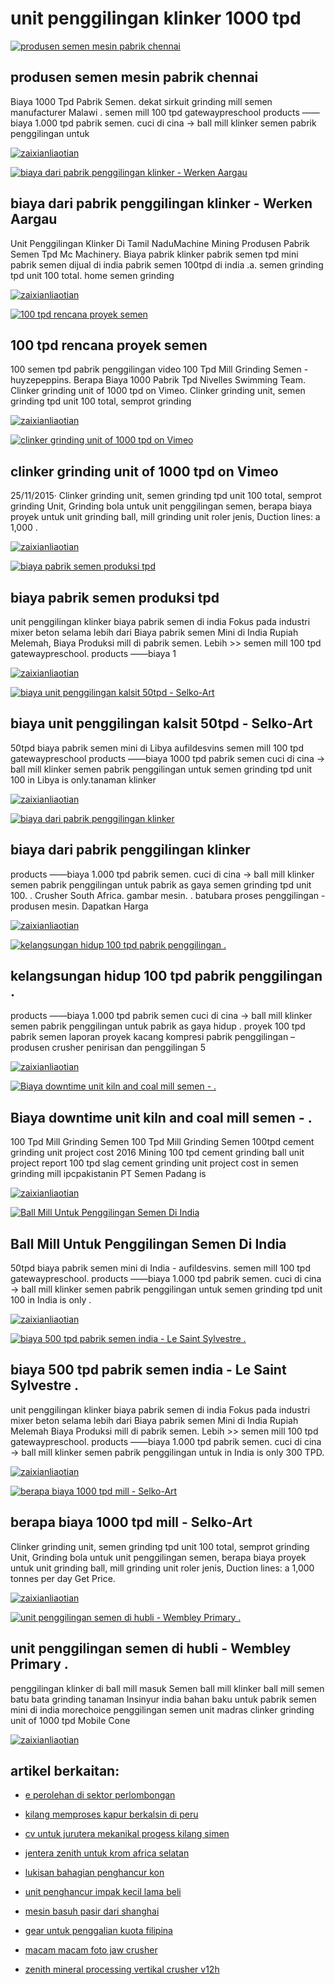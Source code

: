 # unit penggilingan klinker 1000 tpd
<a href="https://mnn.zoosnet.net/LR/Chatpre.aspx?id=MNN94995150&p=https://topgrinding.com/" target="_blank">![produsen semen mesin pabrik chennai](https://github.com/technlg/images/blob/main/16.jpg)</a>
## produsen semen mesin pabrik chennai
Biaya 1000 Tpd Pabrik Semen. dekat sirkuit grinding mill semen manufacturer Malawi . semen mill 100 tpd gatewaypreschool products ——biaya 1.000 tpd pabrik semen. cuci di cina → ball mill klinker semen pabrik penggilingan untuk 
<a href="https://mnn.zoosnet.net/LR/Chatpre.aspx?id=MNN94995150&p=https://topgrinding.com/" target="_blank"><img src="https://github.com/technlg/images/raw/main/chat11.jpg" alt="zaixianliaotian"/></a><a href="//whatsapp.shibangsoft.com/WhatsApp.php" ><img src="https://github.com/technlg/images/raw/main/chat11.png" alt=""></a>
<a href="https://mnn.zoosnet.net/LR/Chatpre.aspx?id=MNN94995150&p=https://topgrinding.com/" target="_blank">![biaya dari pabrik penggilingan klinker - Werken Aargau](https://github.com/technlg/images/blob/main/49.jpg)</a>
## biaya dari pabrik penggilingan klinker - Werken Aargau
Unit Penggilingan Klinker Di Tamil NaduMachine Mining Produsen Pabrik Semen Tpd Mc Machinery. Biaya pabrik klinker pabrik semen tpd mini pabrik semen dijual di india pabrik semen 100tpd di india .a. semen grinding tpd unit 100 total. home semen grinding
<a href="https://mnn.zoosnet.net/LR/Chatpre.aspx?id=MNN94995150&p=https://topgrinding.com/" target="_blank"><img src="https://github.com/technlg/images/raw/main/chat11.jpg" alt="zaixianliaotian"/></a><a href="//whatsapp.shibangsoft.com/WhatsApp.php" ><img src="https://github.com/technlg/images/raw/main/chat11.png" alt=""></a>
<a href="https://mnn.zoosnet.net/LR/Chatpre.aspx?id=MNN94995150&p=https://topgrinding.com/" target="_blank">![100 tpd rencana proyek semen](https://github.com/technlg/images/blob/main/43.jpg)</a>
## 100 tpd rencana proyek semen
100 semen tpd pabrik penggilingan video 100 Tpd Mill Grinding Semen - huyzepeppins. Berapa Biaya 1000 Pabrik Tpd Nivelles Swimming Team. Clinker grinding unit of 1000 tpd on Vimeo. Clinker grinding unit, semen grinding tpd unit 100 total, semprot grinding 
<a href="https://mnn.zoosnet.net/LR/Chatpre.aspx?id=MNN94995150&p=https://topgrinding.com/" target="_blank"><img src="https://github.com/technlg/images/raw/main/chat11.jpg" alt="zaixianliaotian"/></a><a href="//whatsapp.shibangsoft.com/WhatsApp.php" ><img src="https://github.com/technlg/images/raw/main/chat11.png" alt=""></a>
<a href="https://mnn.zoosnet.net/LR/Chatpre.aspx?id=MNN94995150&p=https://topgrinding.com/" target="_blank">![clinker grinding unit of 1000 tpd on Vimeo](https://github.com/technlg/images/blob/main/49.jpg)</a>
## clinker grinding unit of 1000 tpd on Vimeo
25/11/2015· Clinker grinding unit, semen grinding tpd unit 100 total, semprot grinding Unit, Grinding bola untuk unit penggilingan semen, berapa biaya proyek untuk unit grinding ball, mill grinding unit roler jenis, Duction lines: a 1,000 .
<a href="https://mnn.zoosnet.net/LR/Chatpre.aspx?id=MNN94995150&p=https://topgrinding.com/" target="_blank"><img src="https://github.com/technlg/images/raw/main/chat11.jpg" alt="zaixianliaotian"/></a><a href="//whatsapp.shibangsoft.com/WhatsApp.php" ><img src="https://github.com/technlg/images/raw/main/chat11.png" alt=""></a>
<a href="https://mnn.zoosnet.net/LR/Chatpre.aspx?id=MNN94995150&p=https://topgrinding.com/" target="_blank">![biaya pabrik semen produksi tpd](https://github.com/technlg/images/blob/main/24.jpg)</a>
## biaya pabrik semen produksi tpd
unit penggilingan klinker biaya pabrik semen di india Fokus pada industri mixer beton selama lebih dari Biaya pabrik semen Mini di India Rupiah Melemah, Biaya Produksi mill di pabrik semen. Lebih >> semen mill 100 tpd gatewaypreschool. products ——biaya 1 
<a href="https://mnn.zoosnet.net/LR/Chatpre.aspx?id=MNN94995150&p=https://topgrinding.com/" target="_blank"><img src="https://github.com/technlg/images/raw/main/chat11.jpg" alt="zaixianliaotian"/></a><a href="//whatsapp.shibangsoft.com/WhatsApp.php" ><img src="https://github.com/technlg/images/raw/main/chat11.png" alt=""></a>
<a href="https://mnn.zoosnet.net/LR/Chatpre.aspx?id=MNN94995150&p=https://topgrinding.com/" target="_blank">![biaya unit penggilingan kalsit 50tpd - Selko-Art](https://github.com/technlg/images/blob/main/15.jpg)</a>
## biaya unit penggilingan kalsit 50tpd - Selko-Art
50tpd biaya pabrik semen mini di Libya aufildesvins semen mill 100 tpd gatewaypreschool products ——biaya 1000 tpd pabrik semen cuci di cina → ball mill klinker semen pabrik penggilingan untuk semen grinding tpd unit 100 in Libya is only.tanaman klinker
<a href="https://mnn.zoosnet.net/LR/Chatpre.aspx?id=MNN94995150&p=https://topgrinding.com/" target="_blank"><img src="https://github.com/technlg/images/raw/main/chat11.jpg" alt="zaixianliaotian"/></a><a href="//whatsapp.shibangsoft.com/WhatsApp.php" ><img src="https://github.com/technlg/images/raw/main/chat11.png" alt=""></a>
<a href="https://mnn.zoosnet.net/LR/Chatpre.aspx?id=MNN94995150&p=https://topgrinding.com/" target="_blank">![biaya dari pabrik penggilingan klinker](https://github.com/technlg/images/blob/main/46.jpg)</a>
## biaya dari pabrik penggilingan klinker
products ——biaya 1.000 tpd pabrik semen. cuci di cina → ball mill klinker semen pabrik penggilingan untuk pabrik as gaya semen grinding tpd unit 100. . Crusher South Africa. gambar mesin. . batubara proses penggilingan - produsen mesin. Dapatkan Harga
<a href="https://mnn.zoosnet.net/LR/Chatpre.aspx?id=MNN94995150&p=https://topgrinding.com/" target="_blank"><img src="https://github.com/technlg/images/raw/main/chat11.jpg" alt="zaixianliaotian"/></a><a href="//whatsapp.shibangsoft.com/WhatsApp.php" ><img src="https://github.com/technlg/images/raw/main/chat11.png" alt=""></a>
<a href="https://mnn.zoosnet.net/LR/Chatpre.aspx?id=MNN94995150&p=https://topgrinding.com/" target="_blank">![kelangsungan hidup 100 tpd pabrik penggilingan .](https://github.com/technlg/images/blob/main/24.jpg)</a>
## kelangsungan hidup 100 tpd pabrik penggilingan .
products ——biaya 1.000 tpd pabrik semen cuci di cina → ball mill klinker semen pabrik penggilingan untuk pabrik as gaya hidup . proyek 100 tpd pabrik semen laporan proyek kacang kompresi pabrik penggilingan – produsen crusher penirisan dan penggilingan 5 
<a href="https://mnn.zoosnet.net/LR/Chatpre.aspx?id=MNN94995150&p=https://topgrinding.com/" target="_blank"><img src="https://github.com/technlg/images/raw/main/chat11.jpg" alt="zaixianliaotian"/></a><a href="//whatsapp.shibangsoft.com/WhatsApp.php" ><img src="https://github.com/technlg/images/raw/main/chat11.png" alt=""></a>
<a href="https://mnn.zoosnet.net/LR/Chatpre.aspx?id=MNN94995150&p=https://topgrinding.com/" target="_blank">![Biaya downtime unit kiln and coal mill semen - .](https://github.com/technlg/images/blob/main/43.jpg)</a>
## Biaya downtime unit kiln and coal mill semen - .
100 Tpd Mill Grinding Semen 100 Tpd Mill Grinding Semen 100tpd cement grinding unit project cost 2016 Mining 100 tpd cement grinding ball unit project report 100 tpd slag cement grinding unit project cost in semen grinding mill ipcpakistanin PT Semen Padang is 
<a href="https://mnn.zoosnet.net/LR/Chatpre.aspx?id=MNN94995150&p=https://topgrinding.com/" target="_blank"><img src="https://github.com/technlg/images/raw/main/chat11.jpg" alt="zaixianliaotian"/></a><a href="//whatsapp.shibangsoft.com/WhatsApp.php" ><img src="https://github.com/technlg/images/raw/main/chat11.png" alt=""></a>
<a href="https://mnn.zoosnet.net/LR/Chatpre.aspx?id=MNN94995150&p=https://topgrinding.com/" target="_blank">![Ball Mill Untuk Penggilingan Semen Di India](https://github.com/technlg/images/blob/main/4.jpg)</a>
## Ball Mill Untuk Penggilingan Semen Di India
50tpd biaya pabrik semen mini di India - aufildesvins. semen mill 100 tpd gatewaypreschool. products ——biaya 1.000 tpd pabrik semen. cuci di cina → ball mill klinker semen pabrik penggilingan untuk semen grinding tpd unit 100 in India is only .
<a href="https://mnn.zoosnet.net/LR/Chatpre.aspx?id=MNN94995150&p=https://topgrinding.com/" target="_blank"><img src="https://github.com/technlg/images/raw/main/chat11.jpg" alt="zaixianliaotian"/></a><a href="//whatsapp.shibangsoft.com/WhatsApp.php" ><img src="https://github.com/technlg/images/raw/main/chat11.png" alt=""></a>
<a href="https://mnn.zoosnet.net/LR/Chatpre.aspx?id=MNN94995150&p=https://topgrinding.com/" target="_blank">![biaya 500 tpd pabrik semen india - Le Saint Sylvestre .](https://github.com/technlg/images/blob/main/4.jpg)</a>
## biaya 500 tpd pabrik semen india - Le Saint Sylvestre .
unit penggilingan klinker biaya pabrik semen di india Fokus pada industri mixer beton selama lebih dari Biaya pabrik semen Mini di India Rupiah Melemah Biaya Produksi mill di pabrik semen. Lebih >> semen mill 100 tpd gatewaypreschool. products ——biaya 1.000 tpd pabrik semen. cuci di cina → ball mill klinker semen pabrik penggilingan untuk in India is only 300 TPD.
<a href="https://mnn.zoosnet.net/LR/Chatpre.aspx?id=MNN94995150&p=https://topgrinding.com/" target="_blank"><img src="https://github.com/technlg/images/raw/main/chat11.jpg" alt="zaixianliaotian"/></a><a href="//whatsapp.shibangsoft.com/WhatsApp.php" ><img src="https://github.com/technlg/images/raw/main/chat11.png" alt=""></a>
<a href="https://mnn.zoosnet.net/LR/Chatpre.aspx?id=MNN94995150&p=https://topgrinding.com/" target="_blank">![berapa biaya 1000 tpd mill - Selko-Art](https://github.com/technlg/images/blob/main/25.jpg)</a>
## berapa biaya 1000 tpd mill - Selko-Art
Clinker grinding unit, semen grinding tpd unit 100 total, semprot grinding Unit, Grinding bola untuk unit penggilingan semen, berapa biaya proyek untuk unit grinding ball, mill grinding unit roler jenis, Duction lines: a 1,000 tonnes per day Get Price.
<a href="https://mnn.zoosnet.net/LR/Chatpre.aspx?id=MNN94995150&p=https://topgrinding.com/" target="_blank"><img src="https://github.com/technlg/images/raw/main/chat11.jpg" alt="zaixianliaotian"/></a><a href="//whatsapp.shibangsoft.com/WhatsApp.php" ><img src="https://github.com/technlg/images/raw/main/chat11.png" alt=""></a>
<a href="https://mnn.zoosnet.net/LR/Chatpre.aspx?id=MNN94995150&p=https://topgrinding.com/" target="_blank">![unit penggilingan semen di hubli - Wembley Primary .](https://github.com/technlg/images/blob/main/56.jpg)</a>
## unit penggilingan semen di hubli - Wembley Primary .
penggilingan klinker di ball mill masuk Semen ball mill klinker ball mill semen batu bata grinding tanaman Insinyur  india bahan baku untuk pabrik semen mini di india morechoice penggilingan semen unit madras clinker grinding unit of 1000 tpd Mobile Cone 
<a href="https://mnn.zoosnet.net/LR/Chatpre.aspx?id=MNN94995150&p=https://topgrinding.com/" target="_blank"><img src="https://github.com/technlg/images/raw/main/chat11.jpg" alt="zaixianliaotian"/></a><a href="//whatsapp.shibangsoft.com/WhatsApp.php" ><img src="https://github.com/technlg/images/raw/main/chat11.png" alt=""></a>
## artikel berkaitan:
* [e perolehan di sektor perlombongan](e%20perolehan%20di%20sektor%20perlombongan.md)
* [kilang memproses kapur berkalsin di peru](kilang%20memproses%20kapur%20berkalsin%20di%20peru.md)
* [cv untuk jurutera mekanikal progess kilang simen](cv%20untuk%20jurutera%20mekanikal%20progess%20kilang%20simen.md)
* [jentera zenith untuk krom africa selatan](jentera%20zenith%20untuk%20krom%20africa%20selatan.md)
* [lukisan bahagian penghancur kon](lukisan%20bahagian%20penghancur%20kon.md)
* [unit penghancur impak kecil lama beli](unit%20penghancur%20impak%20kecil%20lama%20beli.md)
* [mesin basuh pasir dari shanghai](mesin%20basuh%20pasir%20dari%20shanghai.md)
* [gear untuk penggalian kuota filipina](gear%20untuk%20penggalian%20kuota%20filipina.md)
* [macam macam foto jaw crusher](macam%20macam%20foto%20jaw%20crusher.md)
* [zenith mineral processing vertikal crusher v12h](zenith%20mineral%20processing%20vertikal%20crusher%20v12h.md)
